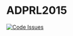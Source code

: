 # ADPRL2015

[![Code Issues](https://www.quantifiedcode.com/api/v1/project/b5f00758dee14dda90c1d0c0d1ad8e9e/badge.svg)](https://www.quantifiedcode.com/app/project/b5f00758dee14dda90c1d0c0d1ad8e9e)
